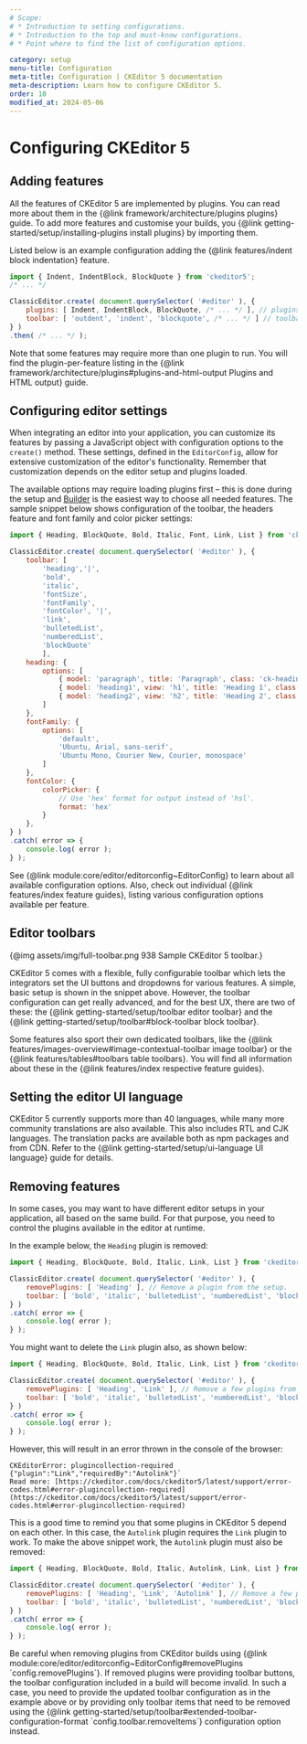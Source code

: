 ```yaml
---
# Scope:
# * Introduction to setting configurations.
# * Introduction to the top and must-know configurations.
# * Point where to find the list of configuration options.

category: setup
menu-title: Configuration
meta-title: Configuration | CKEditor 5 documentation
meta-description: Learn how to configure CKEditor 5. 
order: 10
modified_at: 2024-05-06
---
```


# Configuring CKEditor&nbsp;5

## Adding features

All the features of CKEditor&nbsp;5 are implemented by plugins. You can read more about them in the {@link framework/architecture/plugins plugins} guide. To add more features and customise your builds, you {@link getting-started/setup/installing-plugins install plugins} by importing them.

Listed below is an example configuration adding the {@link features/indent block indentation} feature.

```js
import { Indent, IndentBlock, BlockQuote } from 'ckeditor5';
/* ... */

ClassicEditor.create( document.querySelector( '#editor' ), {
	plugins: [ Indent, IndentBlock, BlockQuote, /* ... */ ], // plugins import
	toolbar: [ 'outdent', 'indent', 'blockquote', /* ... */ ] // toolbar configuration
} )
.then( /* ... */ );
```

Note that some features may require more than one plugin to run. You will find the plugin-per-feature listing in the {@link framework/architecture/plugins#plugins-and-html-output Plugins and HTML output} guide.

## Configuring editor settings

When integrating an editor into your application, you can customize its features by passing a JavaScript object with configuration options to the `create()` method. These settings, defined in the `EditorConfig`, allow for extensive customization of the editor's functionality. Remember that customization depends on the editor setup and plugins loaded.

The available options may require loading plugins first &ndash; this is done during the setup and [Builder](https://ckeditor.com/builder?redirect=docs) is the easiest way to choose all needed features. The sample snippet below shows configuration of the toolbar, the headers feature and font family and color picker settings:

```js
import { Heading, BlockQuote, Bold, Italic, Font, Link, List } from 'ckeditor5';

ClassicEditor.create( document.querySelector( '#editor' ), {
	toolbar: [
		'heading','|',
		'bold',
		'italic',
		'fontSize',
		'fontFamily',
		'fontColor', '|',
		'link',
		'bulletedList',
		'numberedList',
		'blockQuote'
		],
	heading: {
		options: [
			{ model: 'paragraph', title: 'Paragraph', class: 'ck-heading_paragraph' },
			{ model: 'heading1', view: 'h1', title: 'Heading 1', class: 'ck-heading_heading1' },
			{ model: 'heading2', view: 'h2', title: 'Heading 2', class: 'ck-heading_heading2' }
		]
	},
	fontFamily: {
		options: [
			'default',
			'Ubuntu, Arial, sans-serif',
			'Ubuntu Mono, Courier New, Courier, monospace'
		]
	},
	fontColor: {
		colorPicker: {
			// Use 'hex' format for output instead of 'hsl'.
			format: 'hex'
		}
	},
} )
.catch( error => {
	console.log( error );
} );
```

See {@link module:core/editor/editorconfig~EditorConfig} to learn about all available configuration options. Also, check out individual {@link features/index feature guides}, listing various configuration options available per feature.

## Editor toolbars

{@img assets/img/full-toolbar.png 938 Sample CKEditor&nbsp;5 toolbar.} 

CKEditor&nbsp;5 comes with a flexible, fully configurable toolbar which lets the integrators set the UI buttons and dropdowns for various features. A simple, basic setup is shown in the snippet above. However, the toolbar configuration can get really advanced, and for the best UX, there are two of these: the {@link getting-started/setup/toolbar editor toolbar} and the {@link getting-started/setup/toolbar#block-toolbar block toolbar}.

Some features also sport their own dedicated toolbars, like the {@link features/images-overview#image-contextual-toolbar image toolbar} or the {@link features/tables#toolbars table toolbars}. You will find all information about these in the {@link features/index respective feature guides}.

## Setting the editor UI language 

CKEditor&nbsp;5 currently supports more than 40 languages, while many more community translations are also available. This also includes RTL and CJK languages. The translation packs are available both as npm packages and from CDN. Refer to the {@link getting-started/setup/ui-language UI language} guide for details.

## Removing features

In some cases, you may want to have different editor setups in your application, all based on the same build. For that purpose, you need to control the plugins available in the editor at runtime.

In the example below, the `Heading` plugin is removed:

```js
import { Heading, BlockQuote, Bold, Italic, Link, List } from 'ckeditor5';

ClassicEditor.create( document.querySelector( '#editor' ), {
	removePlugins: [ 'Heading' ], // Remove a plugin from the setup.
	toolbar: [ 'bold', 'italic', 'bulletedList', 'numberedList', 'blockQuote' , 'link' ]
} )
.catch( error => {
	console.log( error );
} );
```

You might want to delete the `Link` plugin also, as shown below:

```js
import { Heading, BlockQuote, Bold, Italic, Link, List } from 'ckeditor5';

ClassicEditor.create( document.querySelector( '#editor' ), {
	removePlugins: [ 'Heading', 'Link' ], // Remove a few plugins from the setup.
	toolbar: [ 'bold', 'italic', 'bulletedList', 'numberedList', 'blockQuote' ]
} )
.catch( error => {
	console.log( error );
} );
```

However, this will result in an error thrown in the console of the browser:

```
CKEditorError: plugincollection-required {"plugin":"Link","requiredBy":"Autolink"}`
Read more: [https://ckeditor.com/docs/ckeditor5/latest/support/error-codes.html#error-plugincollection-required](https://ckeditor.com/docs/ckeditor5/latest/support/error-codes.html#error-plugincollection-required)
```

This is a good time to remind you that some plugins in CKEditor&nbsp;5 depend on each other. In this case, the `Autolink` plugin requires the `Link` plugin to work. To make the above snippet work, the `Autolink` plugin must also be removed:

```js
import { Heading, BlockQuote, Bold, Italic, Autolink, Link, List } from 'ckeditor5';

ClassicEditor.create( document.querySelector( '#editor' ), {
	removePlugins: [ 'Heading', 'Link', 'Autolink' ], // Remove a few plugins from the setup.
	toolbar: [ 'bold', 'italic', 'bulletedList', 'numberedList', 'blockQuote' ]
} )
.catch( error => {
	console.log( error );
} );
```

<info-box>
	Be careful when removing plugins from CKEditor builds using {@link module:core/editor/editorconfig~EditorConfig#removePlugins `config.removePlugins`}. If removed plugins were providing toolbar buttons, the toolbar configuration included in a build will become invalid. In such a case, you need to provide the updated toolbar configuration as in the example above or by providing only toolbar items that need to be removed using the {@link getting-started/setup/toolbar#extended-toolbar-configuration-format `config.toolbar.removeItems`} configuration option instead.
</info-box>
